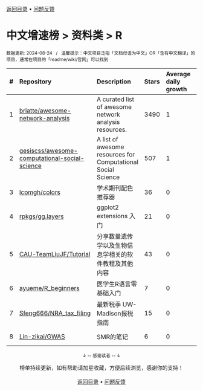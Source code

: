 <a href="https://github.com/GrowingGit/GitHub-Chinese-Top-Charts#github中文排行榜">返回目录</a> • <a href="/content/docs/feedback.md">问题反馈</a>

# 中文增速榜 > 资料类 > R
<sub>数据更新: 2024-08-24&nbsp;&nbsp;&nbsp;/&nbsp;&nbsp;&nbsp;温馨提示：中文项目泛指「文档母语为中文」OR「含有中文翻译」的项目，通常在项目的「readme/wiki/官网」可以找到</sub>

|#|Repository|Description|Stars|Average daily growth|Updated|
|:-|:-|:-|:-|:-|:-|
|1|[briatte/awesome-network-analysis](https://github.com/briatte/awesome-network-analysis)|A curated list of awesome network analysis resources.|3490|1|2024-06-13|
|2|[gesiscss/awesome-computational-social-science](https://github.com/gesiscss/awesome-computational-social-science)|A list of awesome resources for Computational Social Science|507|1|2024-08-11|
|3|[lcpmgh/colors](https://github.com/lcpmgh/colors)|学术期刊配色推荐器|36|0|2024-04-06|
|4|[rpkgs/gg.layers](https://github.com/rpkgs/gg.layers)|ggplot2 extensions 入门|21|0|2024-08-13|
|5|[CAU-TeamLiuJF/Tutorial](https://github.com/CAU-TeamLiuJF/Tutorial)|分享数量遗传学以及生物信息学相关的软件教程及其他内容|43|0|2024-06-23|
|6|[ayueme/R_beginners](https://github.com/ayueme/R_beginners)|医学生R语言零基础入门|7|0|2024-07-27|
|7|[Sfeng666/NRA_tax_filing](https://github.com/Sfeng666/NRA_tax_filing)|最新税季 UW-Madison报税指南|15|0|2024-05-08|
|8|[Lin-zikai/GWAS](https://github.com/Lin-zikai/GWAS)|SMR的笔记|6|0|2024-05-06|

<div align="center">
    <p><sub>↓ -- 感谢读者 -- ↓</sub></p>
    榜单持续更新，如有帮助请加星收藏，方便后续浏览，感谢你的支持！
</div>

<br/>

<div align="center"><a href="https://github.com/GrowingGit/GitHub-Chinese-Top-Charts#github中文排行榜">返回目录</a> • <a href="/content/docs/feedback.md">问题反馈</a></div>
